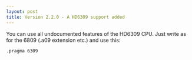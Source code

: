 ```yaml
---
layout: post
title: Version 2.2.0 - A HD6309 support added
---
```


You can use all undocumented features of the HD6309 CPU. Just write as for the 6809 (.a09 extension etc.) and use this:

`.pragma 6309`